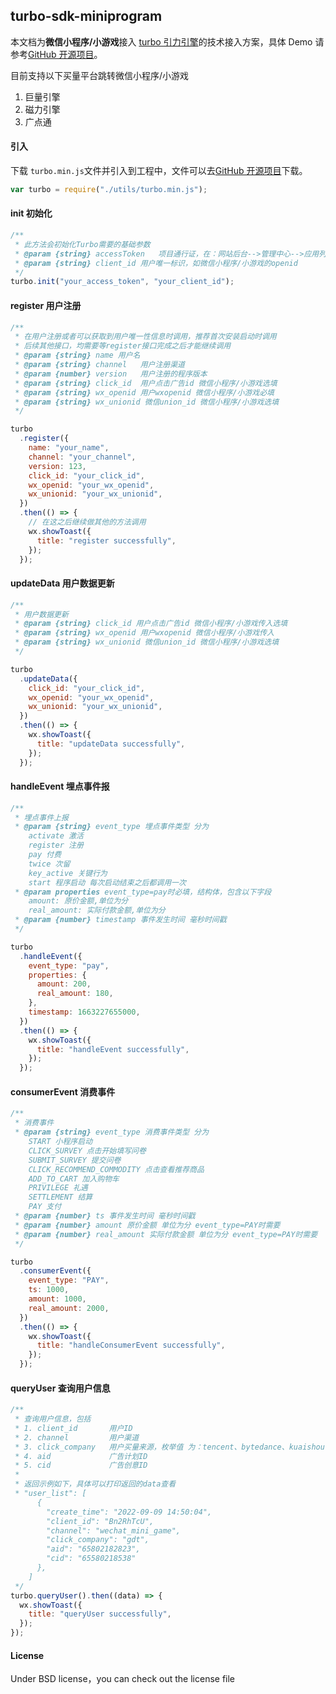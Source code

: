 ## turbo-sdk-miniprogram

本文档为**微信小程序/小游戏**接入 [turbo 引力引擎](https://gravity-engine.com/)的技术接入方案，具体 Demo 请参考[GitHub 开源项目](https://github.com/GravityInfinite/Turbo-MiniProgram-Demo)。

目前支持以下买量平台跳转微信小程序/小游戏

1. 巨量引擎
2. 磁力引擎
3. 广点通

#### 引入

下载 `turbo.min.js`文件并引入到工程中，文件可以去[GitHub 开源项目](https://github.com/GravityInfinite/Turbo-MiniProgram-Demo)下载。

```javascript
var turbo = require("./utils/turbo.min.js");
```

#### init 初始化

```javascript
/**
 * 此方法会初始化Turbo需要的基础参数
 * @param {string} accessToken   项目通行证，在：网站后台-->管理中心-->应用列表中找到Access Token列 复制（首次使用可能需要先新增应用）
 * @param {string} client_id 用户唯一标识，如微信小程序/小游戏的openid
 */
turbo.init("your_access_token", "your_client_id");
```

#### register 用户注册

```javascript
/**
 * 在用户注册或者可以获取到用户唯一性信息时调用，推荐首次安装启动时调用
 * 后续其他接口，均需要等register接口完成之后才能继续调用
 * @param {string} name 用户名
 * @param {string} channel   用户注册渠道
 * @param {number} version   用户注册的程序版本
 * @param {string} click_id  用户点击广告id 微信小程序/小游戏选填
 * @param {string} wx_openid 用户wxopenid 微信小程序/小游戏必填
 * @param {string} wx_unionid 微信union_id 微信小程序/小游戏选填
 */

turbo
  .register({
    name: "your_name",
    channel: "your_channel",
    version: 123,
    click_id: "your_click_id",
    wx_openid: "your_wx_openid",
    wx_unionid: "your_wx_unionid",
  })
  .then(() => {
    // 在这之后继续做其他的方法调用
    wx.showToast({
      title: "register successfully",
    });
  });
```

#### updateData 用户数据更新

```javascript
/**
 * 用户数据更新
 * @param {string} click_id 用户点击广告id 微信小程序/小游戏传入选填
 * @param {string} wx_openid 用户wxopenid 微信小程序/小游戏传入
 * @param {string} wx_unionid 微信union_id 微信小程序/小游戏选填
 */

turbo
  .updateData({
    click_id: "your_click_id",
    wx_openid: "your_wx_openid",
    wx_unionid: "your_wx_unionid",
  })
  .then(() => {
    wx.showToast({
      title: "updateData successfully",
    });
  });
```

#### handleEvent 埋点事件报

```javascript
/**
 * 埋点事件上报
 * @param {string} event_type 埋点事件类型 分为
    activate 激活
    register 注册
    pay 付费
    twice 次留
    key_active 关键行为
    start 程序启动 每次启动结束之后都调用一次
 * @param properties event_type=pay时必填，结构体，包含以下字段
    amount: 原价金额,单位为分
    real_amount: 实际付款金额,单位为分
 * @param {number} timestamp 事件发生时间 毫秒时间戳
 */

turbo
  .handleEvent({
    event_type: "pay",
    properties: {
      amount: 200,
      real_amount: 180,
    },
    timestamp: 1663227655000,
  })
  .then(() => {
    wx.showToast({
      title: "handleEvent successfully",
    });
  });
```

#### consumerEvent 消费事件

```javascript
/**
 * 消费事件
 * @param {string} event_type 消费事件类型 分为
    START 小程序启动
    CLICK_SURVEY 点击开始填写问卷
    SUBMIT_SURVEY 提交问卷
    CLICK_RECOMMEND_COMMODITY 点击查看推荐商品
    ADD_TO_CART 加入购物车
    PRIVILEGE 礼遇
    SETTLEMENT 结算
    PAY 支付
 * @param {number} ts 事件发生时间 毫秒时间戳
 * @param {number} amount 原价金额 单位为分 event_type=PAY时需要
 * @param {number} real_amount 实际付款金额 单位为分 event_type=PAY时需要
 */

turbo
  .consumerEvent({
    event_type: "PAY",
    ts: 1000,
    amount: 1000,
    real_amount: 2000,
  })
  .then(() => {
    wx.showToast({
      title: "handleConsumerEvent successfully",
    });
  });
```

#### queryUser 查询用户信息

```javascript
/**
 * 查询用户信息，包括
 * 1. client_id       用户ID
 * 2. channel         用户渠道
 * 3. click_company   用户买量来源，枚举值 为：tencent、bytedance、kuaishou  为空则为自然量用户
 * 4. aid             广告计划ID
 * 5. cid             广告创意ID
 * 
 * 返回示例如下，具体可以打印返回的data查看
 * "user_list": [
      {
        "create_time": "2022-09-09 14:50:04",
        "client_id": "Bn2RhTcU",
        "channel": "wechat_mini_game",
        "click_company": "gdt",
        "aid": "65802182823",
        "cid": "65580218538"
      },
    ]
 */
turbo.queryUser().then((data) => {
  wx.showToast({
    title: "queryUser successfully",
  });
});
```

#### License

Under BSD license，you can check out the license file
